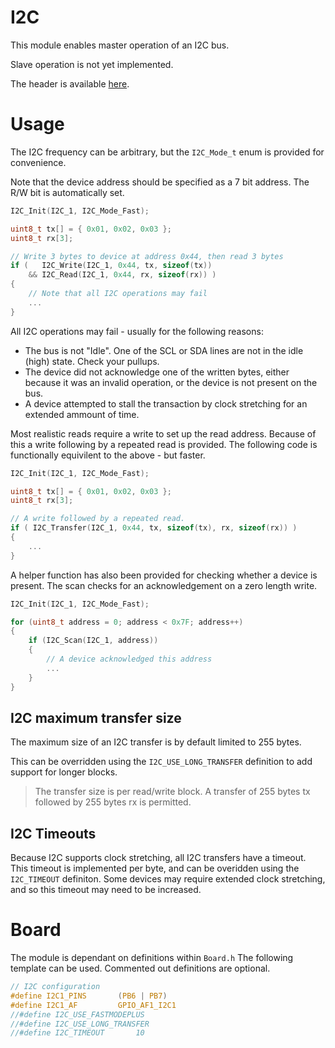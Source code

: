 # I2C
This module enables master operation of an I2C bus.

Slave operation is not yet implemented.

The header is available [here](../Lib/I2C.h).

# Usage

The I2C frequency can be arbitrary, but the `I2C_Mode_t` enum is provided for convenience.

Note that the device address should be specified as a 7 bit address. The R/W bit is automatically set.

```c
I2C_Init(I2C_1, I2C_Mode_Fast);

uint8_t tx[] = { 0x01, 0x02, 0x03 };
uint8_t rx[3];

// Write 3 bytes to device at address 0x44, then read 3 bytes
if (   I2C_Write(I2C_1, 0x44, tx, sizeof(tx))
    && I2C_Read(I2C_1, 0x44, rx, sizeof(rx)) )
{
    // Note that all I2C operations may fail
    ...
}
```

All I2C operations may fail - usually for the following reasons:
* The bus is not "Idle". One of the SCL or SDA lines are not in the idle (high) state. Check your pullups.
* The device did not acknowledge one of the written bytes, either because it was an invalid operation, or the device is not present on the bus.
* A device attempted to stall the transaction by clock stretching for an extended ammount of time.

Most realistic reads require a write to set up the read address. Because of this a write following by a repeated read is provided. The following code is functionally equivilent to the above - but faster.

```c
I2C_Init(I2C_1, I2C_Mode_Fast);

uint8_t tx[] = { 0x01, 0x02, 0x03 };
uint8_t rx[3];

// A write followed by a repeated read.
if ( I2C_Transfer(I2C_1, 0x44, tx, sizeof(tx), rx, sizeof(rx)) )
{
    ...
}
```

A helper function has also been provided for checking whether a device is present. The scan checks for an acknowledgement on a zero length write.

```c
I2C_Init(I2C_1, I2C_Mode_Fast);

for (uint8_t address = 0; address < 0x7F; address++)
{
    if (I2C_Scan(I2C_1, address))
    {
        // A device acknowledged this address
        ...
    }
}
```

## I2C maximum transfer size
The maximum size of an I2C transfer is by default limited to 255 bytes.

This can be overridden using the `I2C_USE_LONG_TRANSFER` definition to add support for longer blocks.

> The transfer size is per read/write block. A transfer of 255 bytes tx followed by 255 bytes rx is permitted.

## I2C Timeouts

Because I2C supports clock stretching, all I2C transfers have a timeout. This timeout is implemented per byte, and can be overidden using the `I2C_TIMEOUT` definiton.
Some devices may require extended clock stretching, and so this timeout may need to be increased.

# Board

The module is dependant on  definitions within `Board.h`
The following template can be used. Commented out definitions are optional.

```C
// I2C configuration
#define I2C1_PINS		(PB6 | PB7)
#define I2C1_AF			GPIO_AF1_I2C1
//#define I2C_USE_FASTMODEPLUS
//#define I2C_USE_LONG_TRANSFER
//#define I2C_TIMEOUT       10
```